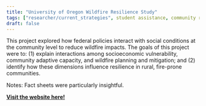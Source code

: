 ```yaml
---
title: "University of Oregon Wildfire Resilience Study"
tags: ["researcher/current_strategies", student assistance, community resilience]
draft: false
---
```


This project explored how federal policies interact with social conditions at the community level to reduce wildfire impacts. The goals of this project were to: (1) explain interactions among socioeconomic vulnerability, community adaptive capacity, and wildfire planning and mitigation; and (2) identify how these dimensions influence resilience in rural, fire-prone communities.

Notes: Fact sheets were particularly insightful.

[**Visit the website here!**](https://resilient.uoregon.edu/ewp/wildfire-resilience)

